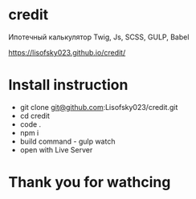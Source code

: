 # credit
Ипотечный калькулятор
Twig,
Js,
SCSS,
GULP,
Babel

https://lisofsky023.github.io/credit/

# Install instruction

* git clone git@github.com:Lisofsky023/credit.git
* cd credit
* code .
* npm i
* build command - gulp watch
* open with Live Server

# Thank you for wathcing
